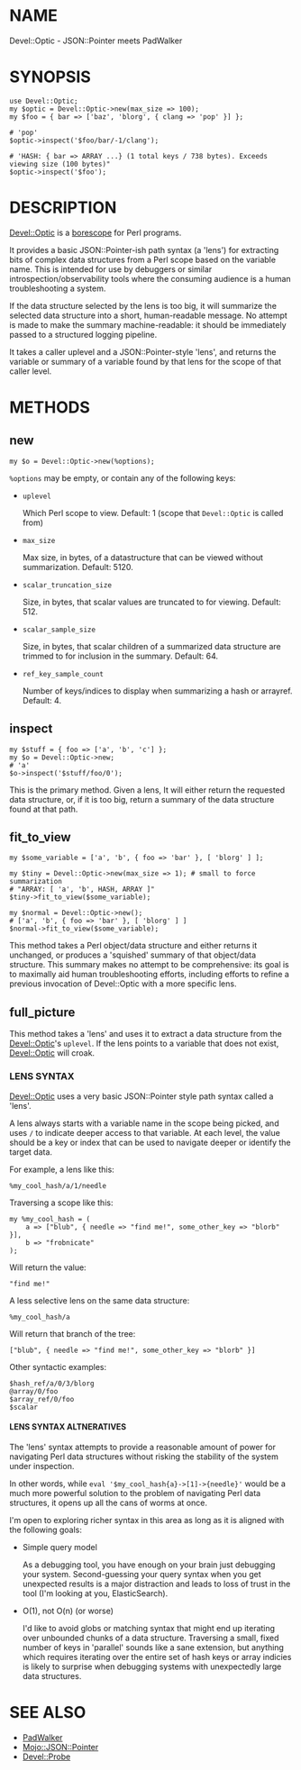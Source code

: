 # NAME

Devel::Optic - JSON::Pointer meets PadWalker

# SYNOPSIS

    use Devel::Optic;
    my $optic = Devel::Optic->new(max_size => 100);
    my $foo = { bar => ['baz', 'blorg', { clang => 'pop' }] };

    # 'pop'
    $optic->inspect('$foo/bar/-1/clang');

    # 'HASH: { bar => ARRAY ...} (1 total keys / 738 bytes). Exceeds viewing size (100 bytes)"
    $optic->inspect('$foo');

# DESCRIPTION

[Devel::Optic](https://metacpan.org/pod/Devel::Optic) is a [borescope](https://en.wikipedia.org/wiki/Borescope) for Perl
programs.

It provides a basic JSON::Pointer-ish path syntax (a 'lens') for extracting bits of
complex data structures from a Perl scope based on the variable name. This is
intended for use by debuggers or similar introspection/observability tools
where the consuming audience is a human troubleshooting a system.

If the data structure selected by the lens is too big, it will summarize the
selected data structure into a short, human-readable message. No attempt is
made to make the summary machine-readable: it should be immediately passed to
a structured logging pipeline.

It takes a caller uplevel and a JSON::Pointer-style 'lens', and returns the
variable or summary of a variable found by that lens for the scope of that
caller level.

# METHODS

## new

    my $o = Devel::Optic->new(%options);

`%options` may be empty, or contain any of the following keys:

- `uplevel`

    Which Perl scope to view. Default: 1 (scope that `Devel::Optic` is called from)

- `max_size`

    Max size, in bytes, of a datastructure that can be viewed without summarization. Default: 5120.

- `scalar_truncation_size`

    Size, in bytes, that scalar values are truncated to for viewing. Default: 512.

- `scalar_sample_size`

    Size, in bytes, that scalar children of a summarized data structure are trimmed to for inclusion in the summary. Default: 64.

- `ref_key_sample_count`

    Number of keys/indices to display when summarizing a hash or arrayref. Default: 4.

## inspect

    my $stuff = { foo => ['a', 'b', 'c'] };
    my $o = Devel::Optic->new;
    # 'a'
    $o->inspect('$stuff/foo/0');

This is the primary method. Given a lens, It will either return the requested
data structure, or, if it is too big, return a summary of the data structure
found at that path.

## fit\_to\_view

    my $some_variable = ['a', 'b', { foo => 'bar' }, [ 'blorg' ] ];

    my $tiny = Devel::Optic->new(max_size => 1); # small to force summarization
    # "ARRAY: [ 'a', 'b', HASH, ARRAY ]"
    $tiny->fit_to_view($some_variable);

    my $normal = Devel::Optic->new();
    # ['a', 'b', { foo => 'bar' }, [ 'blorg' ] ]
    $normal->fit_to_view($some_variable);

This method takes a Perl object/data structure and either returns it unchanged,
or produces a 'squished' summary of that object/data structure. This summary
makes no attempt to be comprehensive: its goal is to maximally aid human
troubleshooting efforts, including efforts to refine a previous invocation of
Devel::Optic with a more specific lens.

## full\_picture

This method takes a 'lens' and uses it to extract a data structure from the
[Devel::Optic](https://metacpan.org/pod/Devel::Optic)'s `uplevel`. If the lens points to a variable that does not
exist, [Devel::Optic](https://metacpan.org/pod/Devel::Optic) will croak.

### LENS SYNTAX

[Devel::Optic](https://metacpan.org/pod/Devel::Optic) uses a very basic JSON::Pointer style path syntax called
a 'lens'.

A lens always starts with a variable name in the scope being picked,
and uses `/` to indicate deeper access to that variable. At each level, the
value should be a key or index that can be used to navigate deeper or identify
the target data.

For example, a lens like this:

    %my_cool_hash/a/1/needle

Traversing a scope like this:

    my %my_cool_hash = (
        a => ["blub", { needle => "find me!", some_other_key => "blorb" }],
        b => "frobnicate"
    );

Will return the value:

    "find me!"

A less selective lens on the same data structure:

    %my_cool_hash/a

Will return that branch of the tree:

    ["blub", { needle => "find me!", some_other_key => "blorb" }]

Other syntactic examples:

    $hash_ref/a/0/3/blorg
    @array/0/foo
    $array_ref/0/foo
    $scalar

#### LENS SYNTAX ALTNERATIVES

The 'lens' syntax attempts to provide a reasonable amount of power for
navigating Perl data structures without risking the stability of the system
under inspection.

In other words, while `eval '$my_cool_hash{a}->[1]->{needle}'` would
be a much more powerful solution to the problem of navigating Perl data
structures, it opens up all the cans of worms at once.

I'm open to exploring richer syntax in this area as long as it is aligned with
the following goals:

- Simple query model

    As a debugging tool, you have enough on your brain just debugging your system.
    Second-guessing your query syntax when you get unexpected results is a major
    distraction and leads to loss of trust in the tool (I'm looking at you,
    ElasticSearch).

- O(1), not O(n) (or worse)

    I'd like to avoid globs or matching syntax that might end up iterating over
    unbounded chunks of a data structure. Traversing a small, fixed number of keys
    in 'parallel' sounds like a sane extension, but anything which requires
    iterating over the entire set of hash keys or array indicies is likely to
    surprise when debugging systems with unexpectedly large data structures.

# SEE ALSO

- [PadWalker](https://metacpan.org/pod/PadWalker)
- [Mojo::JSON::Pointer](https://metacpan.org/pod/Mojo::JSON::Pointer)
- [Devel::Probe](https://metacpan.org/pod/Devel::Probe)
